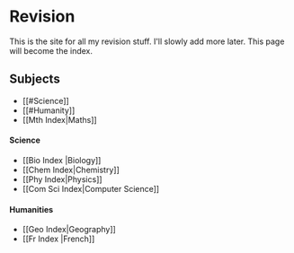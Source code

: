 # Revision
This is the site for all my revision stuff. I'll slowly add more later.
This page will become the index.

## Subjects
* [[#Science]]
* [[#Humanity]]
* [[Mth Index|Maths]]

#### Science
* [[Bio Index |Biology]]
* [[Chem Index|Chemistry]]
* [[Phy Index|Physics]]
* [[Com Sci Index|Computer Science]]

#### Humanities
* [[Geo Index|Geography]]
* [[Fr Index |French]]